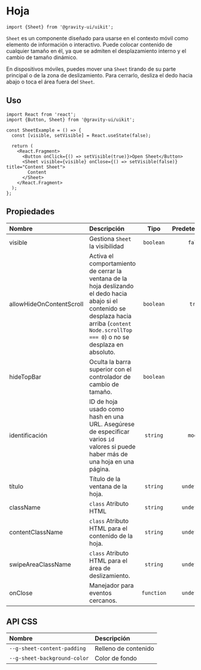 <!--GITHUB_BLOCK-->

# Hoja

<!--/GITHUB_BLOCK-->

```tsx
import {Sheet} from '@gravity-ui/uikit';
```

`Sheet` es un componente diseñado para usarse en el contexto móvil como elemento de información o interactivo. Puede colocar contenido de cualquier tamaño en él, ya que se admiten el desplazamiento interno y el cambio de tamaño dinámico.

En dispositivos móviles, puedes mover una `Sheet` tirando de su parte principal o de la zona de deslizamiento. Para cerrarlo, desliza el dedo hacia abajo o toca el área fuera del `Sheet`.

## Uso

```tsx
import React from 'react';
import {Button, Sheet} from '@gravity-ui/uikit';

const SheetExample = () => {
  const [visible, setVisible] = React.useState(false);

  return (
    <React.Fragment>
      <Button onClick={() => setVisible(true)}>Open Sheet</Button>
      <Sheet visible={visible} onClose={() => setVisible(false)} title="Content Sheet">
        Content
      </Sheet>
    </React.Fragment>
  );
};
```

## Propiedades

| Nombre                   | Descripción                                                                                                                                                                                     |    Tipo    | Predeterminado |
| :----------------------- | :---------------------------------------------------------------------------------------------------------------------------------------------------------------------------------------------- | :--------: | :------------: |
| visible                  | Gestiona `Sheet` la visibilidad                                                                                                                                                                 | `boolean`  |    `false`     |
| allowHideOnContentScroll | Activa el comportamiento de cerrar la ventana de la hoja deslizando el dedo hacia abajo si el contenido se desplaza hacia arriba (`content Node.scrollTop === 0`) o no se desplaza en absoluto. | `boolean`  |     `true`     |
| hideTopBar               | Oculta la barra superior con el controlador de cambio de tamaño.                                                                                                                                | `boolean`  |                |
| identificación           | ID de hoja usado como hash en una URL. Asegúrese de especificar varios `id` valores si puede haber más de una hoja en una página.                                                               |  `string`  |    `modal`     |
| título                   | Título de la ventana de la hoja.                                                                                                                                                                |  `string`  |  `undefined`   |
| className                | `class` Atributo HTML                                                                                                                                                                           |  `string`  |  `undefined`   |
| contentClassName         | `class` Atributo HTML para el contenido de la hoja.                                                                                                                                             |  `string`  |  `undefined`   |
| swipeAreaClassName       | `class` Atributo HTML para el área de deslizamiento.                                                                                                                                            |  `string`  |  `undefined`   |
| onClose                  | Manejador para eventos cercanos.                                                                                                                                                                | `function` |  `undefined`   |

## API CSS

| Nombre                       | Descripción          |
| :--------------------------- | :------------------- |
| `--g-sheet-content-padding`  | Relleno de contenido |
| `--g-sheet-background-color` | Color de fondo       |

